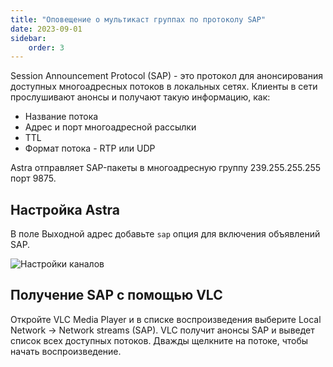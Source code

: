 ```yaml
---
title: "Оповещение о мультикаст группах по протоколу SAP"
date: 2023-09-01
sidebar:
    order: 3
---
```


Session Announcement Protocol (SAP) - это протокол для анонсирования доступных многоадресных потоков в локальных сетях. Клиенты в сети прослушивают анонсы и получают такую информацию, как:

- Название потока
- Адрес и порт многоадресной рассылки
- TTL
- Формат потока - RTP или UDP

Astra отправляет SAP-пакеты в многоадресную группу 239.255.255.255 порт 9875.

## Настройка Astra[](/ru/astra/delivery/broadcasting/sap#configure-astra)

В поле Выходной адрес добавьте `sap` опция для включения объявлений SAP.

![Настройки каналов](https://cdn.cesbo.com/help/astra/delivery/broadcasting/sap/channel.png)

## Получение SAP с помощью VLC[](/ru/astra/delivery/broadcasting/sap#receiving-sap-with-vlc)

Откройте VLC Media Player и в списке воспроизведения выберите Local Network -> Network streams (SAP). VLC получит анонсы SAP и выведет список всех доступных потоков. Дважды щелкните на потоке, чтобы начать воспроизведение.
